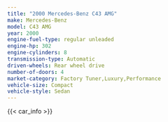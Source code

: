 ```yaml
---
title: "2000 Mercedes-Benz C43 AMG"
make: Mercedes-Benz
model: C43 AMG
year: 2000
engine-fuel-type: regular unleaded
engine-hp: 302
engine-cylinders: 8
transmission-type: Automatic
driven-wheels: Rear wheel drive
number-of-doors: 4
market-category: Factory Tuner,Luxury,Performance
vehicle-size: Compact
vehicle-style: Sedan
---
```


{{< car_info >}}
